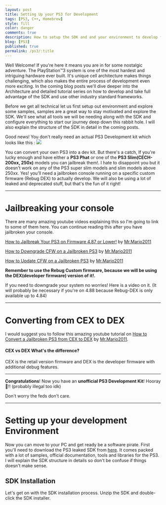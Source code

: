 ```yaml
---
layout: post
title: Setting Up your PS3 for Development
tags: [PS3, C++, Homebrew]
style: fill
color: danger
comments: true
description: How to setup the SDK and and your environment to develop for the PS3 system
blog: [PS3]
published: true
permalink: /ps3/:title
---
```


Well Welcome! If you're here it means you are in for some nostalgic adventure. The PlayStation™3 system is one of the most hardest and intriguing hardware ever built. It's unique cell architecture makes things challenging, which also makes the entire process of development even more exciting. In the coming blog posts we'll dive deeper into the Architecture and detailed tutorial series on how to develop and take full advantage of the SDK and use other industry standard frameworks.  

Before we get all technical let us first setup out environment and explore some samples, samples are a great way to stay motivated and explore the SDK. We'll see what all tools we will be needing along with the SDK and configure everything to start our journey deep down this rabbit hole. I will also explain the structure of the SDK in detail in the coming posts.

Good news! You don't really need an actual PS3 Development kit which looks like this :
![](https://pikachuxxxx.github.io/assets/images/blog/ps3/dep-setup/ps3devkit.png)

You can convert your own PS3 into a dev kit. But there's a catch, If you're lucky enough and have either a **PS3 Phat** or one of the **PS3 Slim(CECH-200xx, 250x)** models you can jailbreak them!. I hate to disappoint you but it doesn't work on any of the PS3 super slim models and slim models above 250xx. Yes! you'll need a jailbroken console running on a specific custom firmware (Rebug DEX) to actually develop. We will also be using a lot of leaked and deprecated stuff, but that's the fun of it right!

***

# Jailbreaking your console
There are many amazing youtube videos explaining this so I'm going to link to some of them here. You can continue reading this after you have jailbroken your console.

[How to Jailbreak Your PS3 on Firmware 4.87 or Lower!](https://www.youtube.com/watch?v=Eckd06nFReY) by [Mr.Mario2011](https://www.youtube.com/channel/UC-YlkP3c1zKUPfyMMurARAQ)

[How to Downgrade CFW on a Jailbroken PS3](https://www.youtube.com/watch?v=WoMsVT_ewW4) by [Mr.Mario2011](https://www.youtube.com/channel/UC-YlkP3c1zKUPfyMMurARAQ)

[How to Update CFW on a Jailbroken PS3](https://www.youtube.com/watch?v=ar2-eCzT2wI) by [Mr.Mario2011](https://www.youtube.com/channel/UC-YlkP3c1zKUPfyMMurARAQ)

**Remember to use the Rebug Custom firmware, because we will be using the DEX(developer firmware) version of it!.**

If you need to downgrade your system no worries! Here is a video on it. (It will probably be necessary if you're on 4.88 because Rebug-DEX is only available up to 4.84)

***

# Converting from CEX to DEX

I would suggest you to follow this amazing youtube tutorial on [How to Convert a Jailbroken PS3 from CEX to DEX](https://www.youtube.com/watch?v=tmpexUf9eK0) by [Mr.Mario2011](https://www.youtube.com/channel/UC-YlkP3c1zKUPfyMMurARAQ).

#### CEX vs DEX What's the difference?

CEX is the retail version firmware and DEX is the developer firmware with additional debug features.  

***

**Congratulations**! Now you have an **unofficial PS3 Development Kit**! Hooray🎉!! (probably illegal too idk)  

Don't worry the feds don't care.  

***

# Setting up your development Environment
Now you can move to your PC and get ready be a software pirate. First you'll need to download the PS3 leaked SDK from [here](https://archive.org/details/ps3-4.75-sdk). It comes packed with a lot of samples, official documentation, tools and libraries for the PS3. I will explain the SDK structure in details so don't be confuse if things doesn't make sense.

## SDK Installation
Let's get on with the SDK installation process. Unzip the SDK and double-click the SDK installer.
